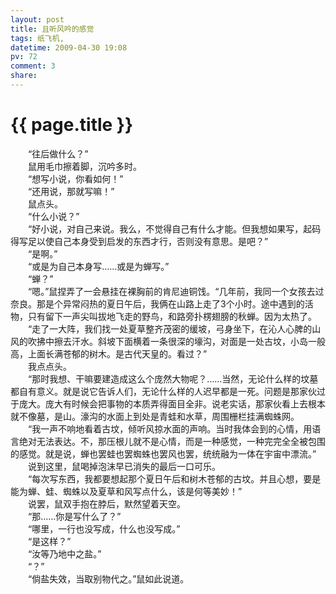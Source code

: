 ```yaml
---
layout: post
title: 且听风吟的感觉
tags: 纸飞机,
datetime: 2009-04-30 19:08
pv: 72
comment: 3
share: 
---
```


{{ page.title }}
================

 　　&ldquo;往后做什么？&rdquo;<br />　　鼠用毛巾擦着脚，沉吟多时。<br />　　&ldquo;想写小说，你看如何！&rdquo;<br />　　&ldquo;还用说，那就写嘛！&rdquo;<br />　　鼠点头。<br />　　&ldquo;什么小说？&rdquo;<br />　　&ldquo;好小说，对自己来说。我么，不觉得自己有什么才能。但我想如果写，起码得写足以使自己本身受到启发的东西才行，否则没有意思。是吧？&rdquo;<br />　　&ldquo;是啊。&rdquo;<br />　　&ldquo;或是为自己本身写……或是为蝉写。&rdquo;<br />　　&ldquo;蝉？&rdquo;<br />　　&ldquo;嗯。&rdquo;鼠捏弄了一会悬挂在裸胸前的肯尼迪铜饯。&ldquo;几年前，我同一个女孩去过奈良。那是个异常闷热的夏日午后，我俩在山路上走了3个小时。途中遇到的活物，只有留下一声尖叫拔地飞走的野鸟，和路旁扑楞翅膀的秋蝉。因为太热了。<br />　　&ldquo;走了一大阵，我们找一处夏草整齐茂密的缓坡，弓身坐下，在沁人心脾的山风的吹拂中擦去汗水。斜坡下面横着一条很深的壕沟，对面是一处古坟，小岛一般高，上面长满苍郁的树木。是古代天皇的。看过？&rdquo;<br />　　我点点头。<br />　　&ldquo;那时我想、干嘛要建造成这么个庞然大物呢？……当然，无论什么样的坟墓都自有意义。就是说它告诉人们，无论什么样的人迟早都是一死。问题是那家伙过于庞大。庞大有时候会把事物的本质弄得面目全非。说老实话，那家伙看上去根本就不像墓，是山。濠沟的水面上到处是青蛙和水草，周围栅栏挂满蜘蛛网。<br />　　&ldquo;我一声不响地看着古坟，倾听风掠水面的声响。当时我体会到的心情，用语言绝对无法表达。不，那压根儿就不是心情，而是一种感觉，一种完完全全被包围的感觉。就是说，蝉也罢蛙也罢蜘蛛也罢风也罢，统统融为一体在宇宙中漂流。&rdquo;<br />　　说到这里，鼠喝掉泡沫早已消失的最后一口可乐。<br />　　&ldquo;每次写东西，我都要想起那个夏日午后和树木苍郁的古坟。并且心想，要是能为蝉、蛙、蜘蛛以及夏草和风写点什么，该是何等美妙！&rdquo;<br />　　说罢，鼠双手抱在脖后，默然望着天空。<br />　　&ldquo;那……你是写什么了？&rdquo;<br />　　&ldquo;哪里，一行也没写成，什么也没写成。&rdquo;<br />　　&ldquo;是这样？&rdquo;<br />　　&ldquo;汝等乃地中之盐。&rdquo;<br />　　&ldquo;？&rdquo;<br />　　&ldquo;倘盐失效，当取别物代之。&rdquo;鼠如此说道。<br /> 

